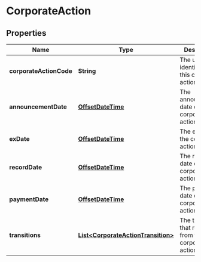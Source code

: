

# CorporateAction

## Properties

Name | Type | Description | Notes
------------ | ------------- | ------------- | -------------
**corporateActionCode** | **String** | The unique identifier of this corporate action | 
**announcementDate** | [**OffsetDateTime**](OffsetDateTime.md) | The announcement date of the corporate action |  [optional]
**exDate** | [**OffsetDateTime**](OffsetDateTime.md) | The ex date of the corporate action |  [optional]
**recordDate** | [**OffsetDateTime**](OffsetDateTime.md) | The record date of the corporate action |  [optional]
**paymentDate** | [**OffsetDateTime**](OffsetDateTime.md) | The payment date of the corporate action |  [optional]
**transitions** | [**List&lt;CorporateActionTransition&gt;**](CorporateActionTransition.md) | The transitions that result from this corporate action |  [optional]



